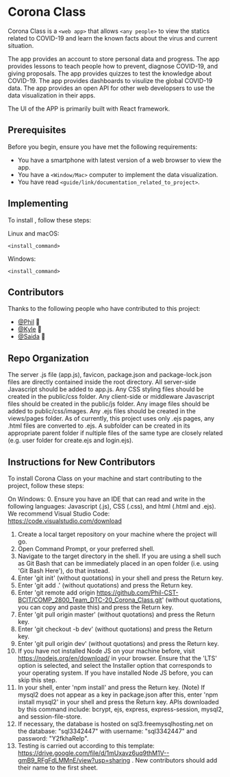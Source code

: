 # Corona Class

<!--- These are examples. See https://shields.io for others or to customize this set of shields. You might want to include dependencies, project status and licence info here --->

Corona Class is a `<web app>` that allows `<any people>` to view the statics related to COVID-19 and learn the known facts about the virus and current situation.

The app provides an account to store personal data and progress.
The app provides lessons to teach people how to prevent, diagnose COVID-19, and giving proposals.
The app provides quizzes to test the knowledge about COVID-19.
The app provides dashboards to visulize the global COVID-19 data.
The app provides an open API for other web developsers to use the data visualization in their apps.

The UI of the APP is primarily built with React framework.

## Prerequisites

Before you begin, ensure you have met the following requirements:

<!--- These are just example requirements. Add, duplicate or remove as required --->

- You have a smartphone with latest version of a web browser to view the app.
- You have a `<Window/Mac>` computer to implement the data visualization.
- You have read `<guide/link/documentation_related_to_project>`.

## Implementing <Corona Class data graphics>

To install <Corona Class data graphics>, follow these steps:

Linux and macOS:

```
<install_command>
```

Windows:

```
<install_command>
```

<!-- ## Using <project_name>

To use <project_name>, follow these steps:

```
<usage_example>
```

Add run commands and examples you think users will find useful. Provide an options reference for bonus points! -->

<!-- ## Contributing to <project_name> -->

<!--- If your README is long or you have some specific process or steps you want contributors to follow, consider creating a separate CONTRIBUTING.md file--->

<!-- To contribute to <project_name>, follow these steps:

1. Fork this repository.
2. Create a branch: `git checkout -b <branch_name>`.
3. Make your changes and commit them: `git commit -m '<commit_message>'`
4. Push to the original branch: `git push origin <project_name>/<location>`
5. Create the pull request.

Alternatively see the GitHub documentation on [creating a pull request](https://help.github.com/en/github/collaborating-with-issues-and-pull-requests/creating-a-pull-request). -->

## Contributors

Thanks to the following people who have contributed to this project:

- [@Phil](https://github.com/phil-cst-bcit) 📖
- [@Kyle](https://github.com/Saida-Song) 🐛
- [@Saida](https://github.com/kbulalakaw2) 🐛

## Repo Organization

The server .js file (app.js), favicon, package.json and package-lock.json files are directly contained inside the root directory. All server-side Javascript should be added to app.js. Any CSS styling files should be created in the public/css folder. Any client-side or middleware Javascript files should be created in the public/js folder. Any image files should be added to public/css/images. Any .ejs files should be created in the views/pages folder. As of currently, this project uses only .ejs pages, any .html files are converted to .ejs. A subfolder can be created in its appropriate parent folder if nultiple files of the same type are closely related (e.g. user folder for create.ejs and login.ejs).

## Instructions for New Contributors

To install Corona Class on your machine and start contributing to the project, follow these steps:

On Windows:
0. Ensure you have an IDE that can read and write in the following languages: Javascript (.js), CSS (.css), and html (.html and .ejs). We recommend Visual Studio Code: https://code.visualstudio.com/download
1. Create a local target repository on your machine where the project will go.
2. Open Command Prompt, or your preferred shell.
3. Navigate to the target directory in the shell. If you are using a shell such as Git Bash that can be immediately placed in an open folder (i.e. using 'Git Bash Here'), do that instead.
4. Enter 'git init' (without quotations) in your shell and press the Return key.
5. Enter 'git add .' (without quotations) and press the Return key.
6. Enter 'git remote add origin https://github.com/Phil-CST-BCIT/COMP_2800_Team_DTC-20_Corona_Class.git' (without quotations, you can copy and paste this) and press the Return key.
7. Enter 'git pull origin master' (without quotations) and press the Return key.
8. Enter 'git checkout -b dev' (without quotations) and press the Return key.
9. Enter 'git pull origin dev' (without quotations) and press the Return key.
10. If you have not installed Node JS on your machine before, visit https://nodejs.org/en/download/ in your browser. Ensure that the 'LTS' option is selected, and select the Installer option that corresponds to your operating system. If you have installed Node JS before, you can skip this step.
11. In your shell, enter 'npm install' and press the Return key.
(Note) If mysql2 does not appear as a key in package.json after this, enter 'npm install mysql2' in your shell and press the Return key.
APIs downloaded by this command include: bcrypt, ejs, express, express-session, mysql2, and session-file-store.
12. If necessary, the database is hosted on sql3.freemysqlhosting.net on the database: "sql3342447" with username: "sql3342447" and password: "Y2fkhaReIp".
13. Testing is carried out according to this template: https://drive.google.com/file/d/1mUxavz6uq9thM1V--gmB9_RFgFdLMMnE/view?usp=sharing . New contributors should add their name to the first sheet.

<!-- You might want to consider using something like the [All Contributors](https://github.com/all-contributors/all-contributors) specification and its [emoji key](https://allcontributors.org/docs/en/emoji-key). -->

<!-- ## Contact

If you want to contact me you can reach me at <your_email@address.com>. -->

<!-- ## License -->

<!--- If you're not sure which open license to use see https://choosealicense.com/--->

<!-- This project uses the following license: [<license_name>](link). -->

